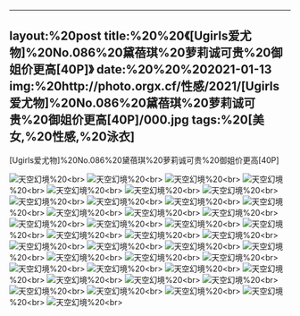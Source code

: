 ﻿---
layout:%20post
title:%20%20《[Ugirls爱尤物]%20No.086%20黛蓓琪%20萝莉诚可贵%20御姐价更高[40P]》
date:%20%20%202021-01-13
img:%20http://photo.orgx.cf/性感/2021/[Ugirls爱尤物]%20No.086%20黛蓓琪%20萝莉诚可贵%20御姐价更高[40P]/000.jpg
tags:%20[美女,%20性感,%20泳衣]
---

[Ugirls爱尤物]%20No.086%20黛蓓琪%20萝莉诚可贵%20御姐价更高[40P]



![天空幻境](http://photo.orgx.cf/性感/2021/[Ugirls爱尤物]%20No.086%20黛蓓琪%20萝莉诚可贵%20御姐价更高[40P]/001.jpg%20''天空幻境'')%20<br>
![天空幻境](http://photo.orgx.cf/性感/2021/[Ugirls爱尤物]%20No.086%20黛蓓琪%20萝莉诚可贵%20御姐价更高[40P]/002.jpg%20''天空幻境'')%20<br>
![天空幻境](http://photo.orgx.cf/性感/2021/[Ugirls爱尤物]%20No.086%20黛蓓琪%20萝莉诚可贵%20御姐价更高[40P]/003.jpg%20''天空幻境'')%20<br>
![天空幻境](http://photo.orgx.cf/性感/2021/[Ugirls爱尤物]%20No.086%20黛蓓琪%20萝莉诚可贵%20御姐价更高[40P]/004.jpg%20''天空幻境'')%20<br>
![天空幻境](http://photo.orgx.cf/性感/2021/[Ugirls爱尤物]%20No.086%20黛蓓琪%20萝莉诚可贵%20御姐价更高[40P]/005.jpg%20''天空幻境'')%20<br>
![天空幻境](http://photo.orgx.cf/性感/2021/[Ugirls爱尤物]%20No.086%20黛蓓琪%20萝莉诚可贵%20御姐价更高[40P]/006.jpg%20''天空幻境'')%20<br>
![天空幻境](http://photo.orgx.cf/性感/2021/[Ugirls爱尤物]%20No.086%20黛蓓琪%20萝莉诚可贵%20御姐价更高[40P]/007.jpg%20''天空幻境'')%20<br>
![天空幻境](http://photo.orgx.cf/性感/2021/[Ugirls爱尤物]%20No.086%20黛蓓琪%20萝莉诚可贵%20御姐价更高[40P]/008.jpg%20''天空幻境'')%20<br>
![天空幻境](http://photo.orgx.cf/性感/2021/[Ugirls爱尤物]%20No.086%20黛蓓琪%20萝莉诚可贵%20御姐价更高[40P]/009.jpg%20''天空幻境'')%20<br>
![天空幻境](http://photo.orgx.cf/性感/2021/[Ugirls爱尤物]%20No.086%20黛蓓琪%20萝莉诚可贵%20御姐价更高[40P]/010.jpg%20''天空幻境'')%20<br>
![天空幻境](http://photo.orgx.cf/性感/2021/[Ugirls爱尤物]%20No.086%20黛蓓琪%20萝莉诚可贵%20御姐价更高[40P]/011.jpg%20''天空幻境'')%20<br>
![天空幻境](http://photo.orgx.cf/性感/2021/[Ugirls爱尤物]%20No.086%20黛蓓琪%20萝莉诚可贵%20御姐价更高[40P]/012.jpg%20''天空幻境'')%20<br>
![天空幻境](http://photo.orgx.cf/性感/2021/[Ugirls爱尤物]%20No.086%20黛蓓琪%20萝莉诚可贵%20御姐价更高[40P]/013.jpg%20''天空幻境'')%20<br>
![天空幻境](http://photo.orgx.cf/性感/2021/[Ugirls爱尤物]%20No.086%20黛蓓琪%20萝莉诚可贵%20御姐价更高[40P]/014.jpg%20''天空幻境'')%20<br>
![天空幻境](http://photo.orgx.cf/性感/2021/[Ugirls爱尤物]%20No.086%20黛蓓琪%20萝莉诚可贵%20御姐价更高[40P]/015.jpg%20''天空幻境'')%20<br>
![天空幻境](http://photo.orgx.cf/性感/2021/[Ugirls爱尤物]%20No.086%20黛蓓琪%20萝莉诚可贵%20御姐价更高[40P]/016.jpg%20''天空幻境'')%20<br>
![天空幻境](http://photo.orgx.cf/性感/2021/[Ugirls爱尤物]%20No.086%20黛蓓琪%20萝莉诚可贵%20御姐价更高[40P]/017.jpg%20''天空幻境'')%20<br>
![天空幻境](http://photo.orgx.cf/性感/2021/[Ugirls爱尤物]%20No.086%20黛蓓琪%20萝莉诚可贵%20御姐价更高[40P]/018.jpg%20''天空幻境'')%20<br>
![天空幻境](http://photo.orgx.cf/性感/2021/[Ugirls爱尤物]%20No.086%20黛蓓琪%20萝莉诚可贵%20御姐价更高[40P]/019.jpg%20''天空幻境'')%20<br>
![天空幻境](http://photo.orgx.cf/性感/2021/[Ugirls爱尤物]%20No.086%20黛蓓琪%20萝莉诚可贵%20御姐价更高[40P]/020.jpg%20''天空幻境'')%20<br>
![天空幻境](http://photo.orgx.cf/性感/2021/[Ugirls爱尤物]%20No.086%20黛蓓琪%20萝莉诚可贵%20御姐价更高[40P]/021.jpg%20''天空幻境'')%20<br>
![天空幻境](http://photo.orgx.cf/性感/2021/[Ugirls爱尤物]%20No.086%20黛蓓琪%20萝莉诚可贵%20御姐价更高[40P]/022.jpg%20''天空幻境'')%20<br>
![天空幻境](http://photo.orgx.cf/性感/2021/[Ugirls爱尤物]%20No.086%20黛蓓琪%20萝莉诚可贵%20御姐价更高[40P]/023.jpg%20''天空幻境'')%20<br>
![天空幻境](http://photo.orgx.cf/性感/2021/[Ugirls爱尤物]%20No.086%20黛蓓琪%20萝莉诚可贵%20御姐价更高[40P]/024.jpg%20''天空幻境'')%20<br>
![天空幻境](http://photo.orgx.cf/性感/2021/[Ugirls爱尤物]%20No.086%20黛蓓琪%20萝莉诚可贵%20御姐价更高[40P]/025.jpg%20''天空幻境'')%20<br>
![天空幻境](http://photo.orgx.cf/性感/2021/[Ugirls爱尤物]%20No.086%20黛蓓琪%20萝莉诚可贵%20御姐价更高[40P]/026.jpg%20''天空幻境'')%20<br>
![天空幻境](http://photo.orgx.cf/性感/2021/[Ugirls爱尤物]%20No.086%20黛蓓琪%20萝莉诚可贵%20御姐价更高[40P]/027.jpg%20''天空幻境'')%20<br>
![天空幻境](http://photo.orgx.cf/性感/2021/[Ugirls爱尤物]%20No.086%20黛蓓琪%20萝莉诚可贵%20御姐价更高[40P]/028.jpg%20''天空幻境'')%20<br>
![天空幻境](http://photo.orgx.cf/性感/2021/[Ugirls爱尤物]%20No.086%20黛蓓琪%20萝莉诚可贵%20御姐价更高[40P]/029.jpg%20''天空幻境'')%20<br>
![天空幻境](http://photo.orgx.cf/性感/2021/[Ugirls爱尤物]%20No.086%20黛蓓琪%20萝莉诚可贵%20御姐价更高[40P]/030.jpg%20''天空幻境'')%20<br>
![天空幻境](http://photo.orgx.cf/性感/2021/[Ugirls爱尤物]%20No.086%20黛蓓琪%20萝莉诚可贵%20御姐价更高[40P]/031.jpg%20''天空幻境'')%20<br>
![天空幻境](http://photo.orgx.cf/性感/2021/[Ugirls爱尤物]%20No.086%20黛蓓琪%20萝莉诚可贵%20御姐价更高[40P]/032.jpg%20''天空幻境'')%20<br>
![天空幻境](http://photo.orgx.cf/性感/2021/[Ugirls爱尤物]%20No.086%20黛蓓琪%20萝莉诚可贵%20御姐价更高[40P]/033.jpg%20''天空幻境'')%20<br>
![天空幻境](http://photo.orgx.cf/性感/2021/[Ugirls爱尤物]%20No.086%20黛蓓琪%20萝莉诚可贵%20御姐价更高[40P]/034.jpg%20''天空幻境'')%20<br>
![天空幻境](http://photo.orgx.cf/性感/2021/[Ugirls爱尤物]%20No.086%20黛蓓琪%20萝莉诚可贵%20御姐价更高[40P]/035.jpg%20''天空幻境'')%20<br>
![天空幻境](http://photo.orgx.cf/性感/2021/[Ugirls爱尤物]%20No.086%20黛蓓琪%20萝莉诚可贵%20御姐价更高[40P]/036.jpg%20''天空幻境'')%20<br>
![天空幻境](http://photo.orgx.cf/性感/2021/[Ugirls爱尤物]%20No.086%20黛蓓琪%20萝莉诚可贵%20御姐价更高[40P]/037.jpg%20''天空幻境'')%20<br>
![天空幻境](http://photo.orgx.cf/性感/2021/[Ugirls爱尤物]%20No.086%20黛蓓琪%20萝莉诚可贵%20御姐价更高[40P]/038.jpg%20''天空幻境'')%20<br>
![天空幻境](http://photo.orgx.cf/性感/2021/[Ugirls爱尤物]%20No.086%20黛蓓琪%20萝莉诚可贵%20御姐价更高[40P]/039.jpg%20''天空幻境'')%20<br>
![天空幻境](http://photo.orgx.cf/性感/2021/[Ugirls爱尤物]%20No.086%20黛蓓琪%20萝莉诚可贵%20御姐价更高[40P]/040.jpg%20''天空幻境'')%20<br>